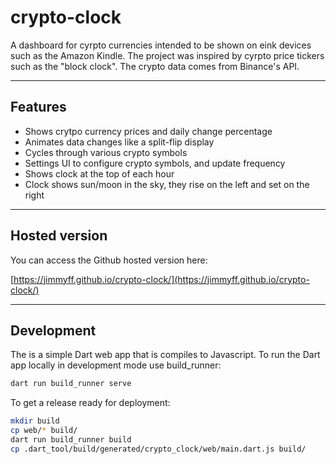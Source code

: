 # crypto-clock

A dashboard for cyrpto currencies intended to be shown on eink devices such as the Amazon Kindle. The project was inspired by cyrpto price tickers such as the "block clock". The crypto data comes from Binance's API.

---

## Features

* Shows crytpo currency prices and daily change percentage
* Animates data changes like a split-flip display
* Cycles through various crypto symbols
* Settings UI to configure crypto symbols, and update frequency
* Shows clock at the top of each hour
* Clock shows sun/moon in the sky, they rise on the left and set on the right

---

## Hosted version

You can access the Github hosted version here:

[https://jimmyff.github.io/crypto-clock/](https://jimmyff.github.io/crypto-clock/)

---

## Development

The is a simple Dart web app that is compiles to Javascript. To run the Dart app locally in development mode use build_runner:

```bash
dart run build_runner serve
```

To get a release ready for deployment:

```bash
mkdir build
cp web/* build/
dart run build_runner build
cp .dart_tool/build/generated/crypto_clock/web/main.dart.js build/
```
